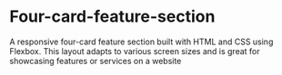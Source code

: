 # Four-card-feature-section
 A responsive four-card feature section built with HTML and CSS using Flexbox. This layout adapts to various screen sizes and is great for showcasing features or services on a website
